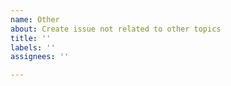 ```yaml
---
name: Other
about: Create issue not related to other topics
title: ''
labels: ''
assignees: ''

---
```



